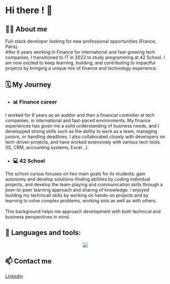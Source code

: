 # Hi there ! 👋

## 🙋‍♀️ About me
Full-stack developer looking for new professional opportunities (France, Paris).<br>
After 6 years working in Finance for international and fast-growing tech companies, I transitioned to IT in 2023 to study programming at 42 School.
I am now excited to keep learning, building, and contributing to impactful projects by bringing a unique mix of finance and technology experience.<br>

## 🗓️ My Journey
-  ### 📊 Finance career
I worked for 6 years as an auditor and then a financial controller at tech companies, in international and fast-paced environments. 
My finance experiences has given me a solid understanding of business needs, and I developped strong skills such as the ability to work as a team, managing juniors, or handling deadlines.
I also collaborated closely with developers on tech-driven projects, and have worked extensively with various tech tools (IS, CRM, accounting systems, Excel...).
-  ### 💻 42 School
The school cursus focuses on two main goals for its students: gain autonomy and develop solutions-finding abilities by coding individual projects, and develop the team-playing and communication skills through a peer-to-peer learning approach and sharing of knowledge.
I enjoyed building my technicall skills by working on hands-on projects and by learning to solve complex problems, working solo as well as with others.
<br><br>
This background helps me approach development with both technical and business perspectives in mind.

## 	🔧 Languages and tools:
<div align="center">
  <img src="https://skillicons.dev/icons?i=c,cpp,python,javascript,html,css,django,git,docker,linux" />
</div>

## 	📫 Contact me
[Linkedin](www.linkedin.com/in/clairecarnot)

<!--
**clairecarnot/clairecarnot** is a ✨ _special_ ✨ repository because its `README.md` (this file) appears on your GitHub profile.

Here are some ideas to get you started:

- 🔭 I’m currently working on ...
- 🌱 I’m currently learning ...
- 👯 I’m looking to collaborate on ...
- 🤔 I’m looking for help with ...
- 💬 Ask me about ...
- 📫 How to reach me: ...
- 😄 Pronouns: ...
- ⚡ Fun fact: ...
-->
